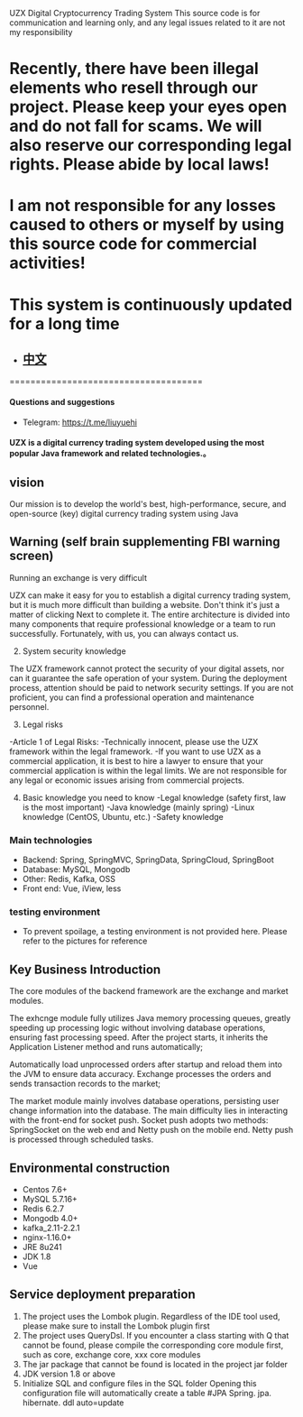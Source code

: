 UZX Digital Cryptocurrency Trading System
This source code is for communication and learning only, and any legal issues related to it are not my responsibility

#  Recently, there have been illegal elements who resell through our project. Please keep your eyes open and do not fall for scams. We will also reserve our corresponding legal rights. Please abide by local laws!
#  I am not responsible for any losses caused to others or myself by using this source code for commercial activities!
#  This system is continuously updated for a long time
- ## [中文](README-CN.md)
=====================================

#### Questions and suggestions

- Telegram: https://t.me/liuyuehi
#### UZX is a digital currency trading system developed using the most popular Java framework and related technologies.。

## vision
   Our mission is to develop the world's best, high-performance, secure, and open-source (key) digital currency trading system using Java

## Warning (self brain supplementing FBI warning screen)
Running an exchange is very difficult

UZX can make it easy for you to establish a digital currency trading system, but it is much more difficult than building a website. Don't think it's just a matter of clicking Next to complete it. The entire architecture is divided into many components that require professional knowledge or a team to run successfully. Fortunately, with us, you can always contact us.

2. System security knowledge

The UZX framework cannot protect the security of your digital assets, nor can it guarantee the safe operation of your system. During the deployment process, attention should be paid to network security settings. If you are not proficient, you can find a professional operation and maintenance personnel.

3. Legal risks

-Article 1 of Legal Risks:
-Technically innocent, please use the UZX framework within the legal framework.
-If you want to use UZX as a commercial application, it is best to hire a lawyer to ensure that your commercial application is within the legal limits. We are not responsible for any legal or economic issues arising from commercial projects.

4. Basic knowledge you need to know
-Legal knowledge (safety first, law is the most important)
-Java knowledge (mainly spring)
-Linux knowledge (CentOS, Ubuntu, etc.)
-Safety knowledge

### Main technologies
- Backend: Spring, SpringMVC, SpringData, SpringCloud, SpringBoot
- Database: MySQL, Mongodb
- Other: Redis, Kafka, OSS
- Front end: Vue, iView, less
  
### testing environment
- To prevent spoilage, a testing environment is not provided here. Please refer to the pictures for reference

## Key Business Introduction
The core modules of the backend framework are the exchange and market modules.

The exhcnge module fully utilizes Java memory processing queues, greatly speeding up processing logic without involving database operations, ensuring fast processing speed. After the project starts, it inherits the Application Listener method and runs automatically;

Automatically load unprocessed orders after startup and reload them into the JVM to ensure data accuracy. Exchange processes the orders and sends transaction records to the market;

The market module mainly involves database operations, persisting user change information into the database. The main difficulty lies in interacting with the front-end for socket push. Socket push adopts two methods: SpringSocket on the web end and Netty push on the mobile end. Netty push is processed through scheduled tasks.
## Environmental construction
- Centos 7.6+
- MySQL 5.7.16+
- Redis 6.2.7
- Mongodb 4.0+
- kafka_2.11-2.2.1
- nginx-1.16.0+
- JRE 8u241
- JDK 1.8
- Vue
## Service deployment preparation
1. The project uses the Lombok plugin. Regardless of the IDE tool used, please make sure to install the Lombok plugin first
2. The project uses QueryDsl. If you encounter a class starting with Q that cannot be found, please compile the corresponding core module first, such as core, exchange core, xxx core modules
3. The jar package that cannot be found is located in the project jar folder
4. JDK version 1.8 or above
5. Initialize SQL and configure files in the SQL folder
Opening this configuration file will automatically create a table
#JPA
Spring. jpa. hibernate. ddl auto=update
